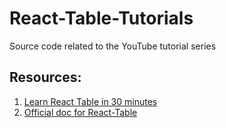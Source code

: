 # React-Table-Tutorials

Source code related to the YouTube tutorial series

## Resources: 
1. [Learn React Table in 30 minutes](https://www.youtube.com/watch?v=YwP4NAZGskg&list=PLC3y8-rFHvwgWTSrDiwmUsl4ZvipOw9Cz&ab_channel=CodevolutionCodevolution)
2. [Official doc for React-Table](https://react-table.tanstack.com/)
